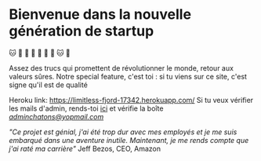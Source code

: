 # Bienvenue dans la nouvelle génération de startup

🐱 🌠 🌠 🌠 🌠 🌠 🌠 🐱 🚀

Assez des trucs qui promettent de révolutionner le monde, retour aux valeurs sûres.
Notre special feature, c'est toi : si tu viens sur ce site, c'est signe qu'il est de qualité

Heroku link: https://limitless-fjord-17342.herokuapp.com/
Si tu veux vérifier les mails d'admin, rends-toi [ici](http://www.yopmail.com/) et vérifie la boîte *adminchatons@yopmail.com*

*"Ce projet est génial, j'ai été trop dur avec mes employés et je me suis embarqué dans une aventure inutile. Maintenant, je me rends compte que j'ai raté ma carrière"* Jeff Bezos, CEO, Amazon
